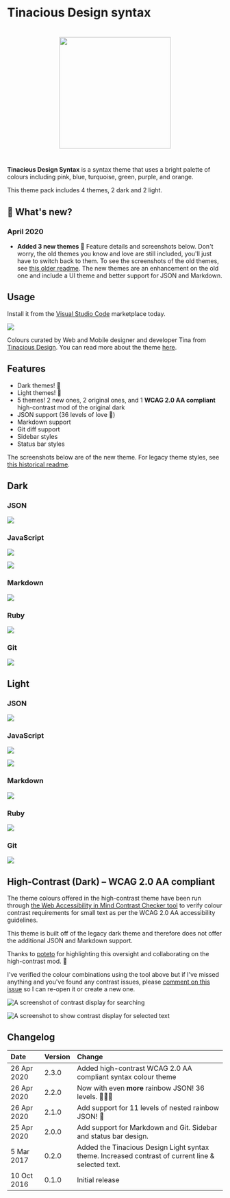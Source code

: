 # Tinacious Design syntax

<img src="icon.png" style="width: 260px; display: block; margin: 40px auto;" width="260px" />

**Tinacious Design Syntax** is a syntax theme that uses a bright palette of colours including pink, blue, turquoise, green, purple, and orange.

This theme pack includes 4 themes, 2 dark and 2 light.


## 🔆 What's new?

### April 2020

- **Added 3 new themes**  🌈 Feature details and screenshots below. Don't worry, the old themes you know and love are still included, you'll just have to switch back to them. To see the screenshots of the old themes, see [this older readme](https://github.com/tinacious/vscode-tinacious-design-syntax/tree/3758ccde534b40f80e869100bdfdcd657ec2f5a0). The new themes are an enhancement on the old one and include a UI theme and better support for JSON and Markdown.


## Usage

Install it from the [Visual Studio Code](https://marketplace.visualstudio.com/items?itemName=tinaciousdesign.theme-tinaciousdesign) marketplace today.

![](images/tinacious-design-syntax-swatches.png)

Colours curated by Web and Mobile designer and developer Tina from [Tinacious Design](http://tinaciousdesign.com). You can read more about the theme [here](https://tinaciousdesign.com/portfolio/visual-studio-code-theme/).


## Features

- Dark themes! 🌚
- Light themes! 🌝
- 5 themes! 2 new ones, 2 original ones, and 1 **WCAG 2.0 AA compliant** high-contrast mod of the original dark
- JSON support (36 levels of love 🌈)
- Markdown support
- Git diff support
- Sidebar styles
- Status bar styles

The screenshots below are of the new theme. For legacy theme styles, see [this historical readme](https://github.com/tinacious/vscode-tinacious-design-syntax/tree/3758ccde534b40f80e869100bdfdcd657ec2f5a0).


## Dark

### JSON

![](images/json-36-dark.png)


### JavaScript

![](images/javascript-dark-2.png)

![](images/javascript-dark.png)


### Markdown

![](images/markdown-dark.png)


### Ruby

![](images/ruby-dark.png)


### Git

![](images/git-dark.png)


## Light

### JSON

![](images/json-36-light.png)


### JavaScript

![](images/javascript-light-2.png)

![](images/javascript-light.png)


### Markdown

![](images/markdown-light.png)


### Ruby

![](images/ruby-light.png)


### Git

![](images/git-light.png)


## High-Contrast (Dark) – WCAG 2.0 AA compliant

The theme colours offered in the high-contrast theme have been run through [the Web Accessibility in Mind Contrast Checker tool](https://webaim.org/resources/contrastchecker/) to verify colour contrast requirements for small text as per the WCAG 2.0 AA accessibility guidelines.

This theme is built off of the legacy dark theme and therefore does not offer the additional JSON and Markdown support.

Thanks to [poteto](https://github.com/poteto) for highlighting this oversight and collaborating on the high-contrast mod. 🚀

I've verified the colour combinations using the tool above but if I've missed anything and you've found any contrast issues, please [comment on this issue](https://github.com/tinacious/vscode-tinacious-design-syntax/issues/12) so I can re-open it or create a new one.

![A screenshot of contrast display for searching](images/high-contrast-search.png)

![A screenshot to show contrast display for selected text](images/high-contrast-selection.png)



## Changelog

| Date        | Version | Change                                                                                             |
|:------------|:--------|:---------------------------------------------------------------------------------------------------|
| 26 Apr 2020 | 2.3.0   | Added high-contrast WCAG 2.0 AA compliant syntax colour theme                                      |
| 26 Apr 2020 | 2.2.0   | Now with even **more** rainbow JSON! 36 levels.   🌈🌈🌈                                              |
| 26 Apr 2020 | 2.1.0   | Add support for 11 levels of nested rainbow JSON! 🌈                                                |
| 25 Apr 2020 | 2.0.0   | Add support for Markdown and Git. Sidebar and status bar design.                                   |
| 5 Mar 2017  | 0.2.0   | Added the Tinacious Design Light syntax theme. Increased contrast of current line & selected text. |
| 10 Oct 2016 | 0.1.0   | Initial release                                                                                    |

